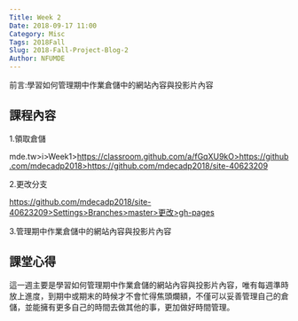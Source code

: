 ```yaml
---
Title: Week 2
Date: 2018-09-17 11:00
Category: Misc
Tags: 2018Fall
Slug: 2018-Fall-Project-Blog-2
Author: NFUMDE
---
```


前言:學習如何管理期中作業倉儲中的網站內容與投影片內容

<!-- PELICAN_END_SUMMARY -->

課程內容
----

1.領取倉儲

mde.tw>i>Week1>https://classroom.github.com/a/fGqXU9kO>https://github.com/mdecadp2018>https://github.com/mdecadp2018/site-40623209

2.更改分支

https://github.com/mdecadp2018/site-40623209>Settings>Branches>master>更改>gh-pages

3.管理期中作業倉儲中的網站內容與投影片內容

課堂心得
----

這一週主要是學習如何管理期中作業倉儲的網站內容與投影片內容，唯有每週準時放上進度，到期中或期末的時候才不會忙得焦頭爛額，不僅可以妥善管理自己的倉儲，並能擁有更多自己的時間去做其他的事，更加做好時間管理。



